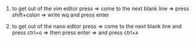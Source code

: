 1. to get out of the vim editor
    press => come to the next blank line
         => press shift+colon
         => write wq and press enter

2. to get out of the nano editor
    press => come to the next blank line and press ctrl+o
         => then press enter
         => and press ctrl+x
